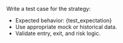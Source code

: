 Write a test case for the strategy:
- Expected behavior: {test_expectation}
- Use appropriate mock or historical data.
- Validate entry, exit, and risk logic.